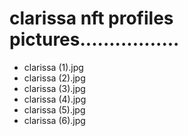 # clarissa nft profiles pictures.................
- clarissa (1).jpg
- clarissa (2).jpg
- clarissa (3).jpg
- clarissa (4).jpg
- clarissa (5).jpg
- clarissa (6).jpg

